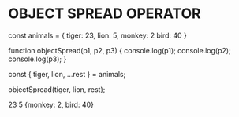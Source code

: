 # OBJECT SPREAD OPERATOR

const animals = {
    tiger: 23,
    lion: 5,
    monkey: 2
    bird: 40
}

function objectSpread(p1, p2, p3) {
    console.log(p1);
    console.log(p2);
    console.log(p3);
}

const { tiger, lion, ...rest } = animals;

objectSpread(tiger, lion, rest);

23
5
{monkey: 2, bird: 40}